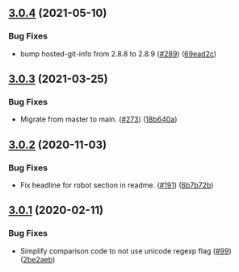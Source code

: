## [3.0.4](https://github.com/thenativeweb/boolean/compare/3.0.3...3.0.4) (2021-05-10)


### Bug Fixes

* bump hosted-git-info from 2.8.8 to 2.8.9 ([#289](https://github.com/thenativeweb/boolean/issues/289)) ([69ead2c](https://github.com/thenativeweb/boolean/commit/69ead2c8fe897d546f8329ed262e6158938581be))

## [3.0.3](https://github.com/thenativeweb/boolean/compare/3.0.2...3.0.3) (2021-03-25)


### Bug Fixes

* Migrate from master to main. ([#273](https://github.com/thenativeweb/boolean/issues/273)) ([18b640a](https://github.com/thenativeweb/boolean/commit/18b640af858d26b4dd76b9de443a4039e1e2131a))

## [3.0.2](https://github.com/thenativeweb/boolean/compare/3.0.1...3.0.2) (2020-11-03)


### Bug Fixes

* Fix headline for robot section in readme. ([#191](https://github.com/thenativeweb/boolean/issues/191)) ([6b7b72b](https://github.com/thenativeweb/boolean/commit/6b7b72b6d5d5c1ad2251c5959b35c8c87b3421a5))

## [3.0.1](https://github.com/thenativeweb/boolean/compare/3.0.0...3.0.1) (2020-02-11)


### Bug Fixes

* Simplify comparison code to not use unicode regexp flag ([#99](https://github.com/thenativeweb/boolean/issues/99)) ([2be2aeb](https://github.com/thenativeweb/boolean/commit/2be2aeb244c060eccb388dacc6903bbad193e745))
